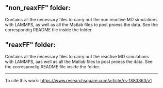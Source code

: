 ## "non_reaxFF" folder:
  
  Contains all the necessary files to carry out the non reactive MD simulations with LAMMPS, as well as all the Matlab files to post proess the data.
  See the correspondig README file inside the folder.
  
  
## "reaxFF" folder:
  
  Contains all the necessary files to carry out the reactive MD simulations with LAMMPS, aas well as all the Matlab files to post proess the data.
  See the correspondig README file inside the folder.
  
  ----- 

  To cite this work: https://www.researchsquare.com/article/rs-1883363/v1

